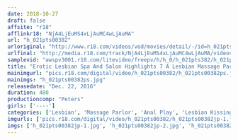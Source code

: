 ```yaml
---
date: 2018-10-27
draft: false
affsite: "r18"
afflinkr18: "NjA4LjEuMS4xLjAuMC4wLjAuMA"
url: "h_021pts00382"
urloriginal: "http://www.r18.com/videos/vod/movies/detail/-/id=h_021pts00382"
urlfinal: "http://media.r18.com/track/NjA4LjEuMS4xLjAuMC4wLjAuMA/videos/vod/movies/detail/-/id=h_021pts00382"
samplevid: "awspv3001.r18.com/litevideo/freepv/h/h_0/h_021pts382/h_021pts382_dmb_w.mp4"
title: "Erotic Lesbian Spa And Salon Highlights 7 A Lesbian Massage Parlor For The Orgasmic Blossoming Of Sweet And Furious Pleasures 20 Ladies/8 Hours"
mainimgurl: "pics.r18.com/digital/video/h_021pts00382/h_021pts00382ps.jpg"
mainimgs: "h_021pts00382ps.jpg"
releasedate: "Dec. 22, 2016"
duration: 480
productioncomp: "Peters"
girls: ['----']
categories: ['Lesbian', 'Massage Parlor', 'Anal Play', 'Lesbian Kissing', 'Compilation', 'Over 4 Hours', 'Hi-Def']
imgurls: ['pics.r18.com/digital/video/h_021pts00382/h_021pts00382jp-1.jpg', 'pics.r18.com/digital/video/h_021pts00382/h_021pts00382jp-2.jpg', 'pics.r18.com/digital/video/h_021pts00382/h_021pts00382jp-3.jpg', 'pics.r18.com/digital/video/h_021pts00382/h_021pts00382jp-4.jpg', 'pics.r18.com/digital/video/h_021pts00382/h_021pts00382jp-5.jpg', 'pics.r18.com/digital/video/h_021pts00382/h_021pts00382jp-6.jpg', 'pics.r18.com/digital/video/h_021pts00382/h_021pts00382jp-7.jpg', 'pics.r18.com/digital/video/h_021pts00382/h_021pts00382jp-8.jpg', 'pics.r18.com/digital/video/h_021pts00382/h_021pts00382jp-9.jpg', 'pics.r18.com/digital/video/h_021pts00382/h_021pts00382jp-10.jpg', 'pics.r18.com/digital/video/h_021pts00382/h_021pts00382jp-11.jpg', 'pics.r18.com/digital/video/h_021pts00382/h_021pts00382jp-12.jpg', 'pics.r18.com/digital/video/h_021pts00382/h_021pts00382jp-13.jpg', 'pics.r18.com/digital/video/h_021pts00382/h_021pts00382jp-14.jpg', 'pics.r18.com/digital/video/h_021pts00382/h_021pts00382jp-15.jpg', 'pics.r18.com/digital/video/h_021pts00382/h_021pts00382jp-16.jpg', 'pics.r18.com/digital/video/h_021pts00382/h_021pts00382jp-17.jpg', 'pics.r18.com/digital/video/h_021pts00382/h_021pts00382jp-18.jpg', 'pics.r18.com/digital/video/h_021pts00382/h_021pts00382jp-19.jpg', 'pics.r18.com/digital/video/h_021pts00382/h_021pts00382jp-20.jpg']
imgs: ['h_021pts00382jp-1.jpg', 'h_021pts00382jp-2.jpg', 'h_021pts00382jp-3.jpg', 'h_021pts00382jp-4.jpg', 'h_021pts00382jp-5.jpg', 'h_021pts00382jp-6.jpg', 'h_021pts00382jp-7.jpg', 'h_021pts00382jp-8.jpg', 'h_021pts00382jp-9.jpg', 'h_021pts00382jp-10.jpg', 'h_021pts00382jp-11.jpg', 'h_021pts00382jp-12.jpg', 'h_021pts00382jp-13.jpg', 'h_021pts00382jp-14.jpg', 'h_021pts00382jp-15.jpg', 'h_021pts00382jp-16.jpg', 'h_021pts00382jp-17.jpg', 'h_021pts00382jp-18.jpg', 'h_021pts00382jp-19.jpg', 'h_021pts00382jp-20.jpg']
---
```

